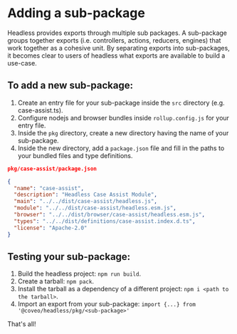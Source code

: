 # Adding a sub-package

Headless provides exports through multiple sub packages. A sub-package groups together exports (i.e. controllers, actions, reducers, engines) that work together as a cohesive unit. By separating exports into sub-packages, it becomes clear to users of headless what exports are available to build a use-case.


## To add a new sub-package:

1. Create an entry file for your sub-package inside the `src` directory (e.g. case-assist.ts).
2. Configure nodejs and browser bundles inside `rollup.config.js` for your entry file.
3. Inside the `pkg` directory, create a new directory having the name of your sub-package.
4. Inside the new directory, add a `package.json` file and fill in the paths to your bundled files and type definitions.

```json
pkg/case-assist/package.json

{
  "name": "case-assist",
  "description": "Headless Case Assist Module",
  "main": "../../dist/case-assist/headless.js",
  "module": "../../dist/case-assist/headless.esm.js",
  "browser": "../../dist/browser/case-assist/headless.esm.js",
  "types": "../../dist/definitions/case-assist.index.d.ts",
  "license": "Apache-2.0"
}
```

## Testing your sub-package:

1. Build the headless project: `npm run build`.
2. Create a tarball: `npm pack`.
3. Install the tarball as a dependency of a different project: `npm i <path to the tarball>`.
4. Import an export from your sub-package: `import {...} from '@coveo/headless/pkg/<sub-package>'`


That's all!